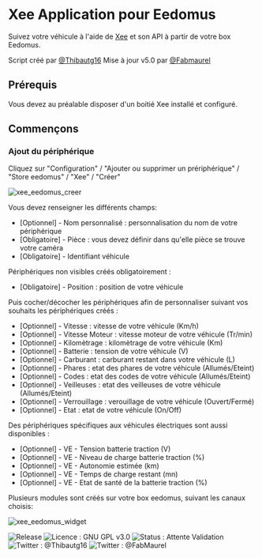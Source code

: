 # Xee Application pour Eedomus
Suivez votre véhicule à l'aide de [Xee](http://www.xee.com/) et son API à partir de votre box Eedomus.

Script créé par [@Thibautg16](https://twitter.com/Thibautg16/)
Mise à jour v5.0 par [@Fabmaurel](https://twitter.com/fabmaurel/)

## Prérequis 
Vous devez au préalable disposer d'un boitié Xee installé et configuré.

## Commençons
### Ajout du périphérique 
Cliquez sur "Configuration" / "Ajouter ou supprimer un prériphérique" / "Store eedomus" / "Xee" / "Créer"

![xee_eedomus_creer](https://user-images.githubusercontent.com/4451322/34133139-6a700086-e453-11e7-8ab4-9df79aebdba4.png)

Vous devez renseigner les différents champs:

* [Optionnel] - Nom personnalisé : personnalisation du nom de votre périphérique
* [Obligatoire] - Pièce : vous devez définir dans qu'elle pièce se trouve votre caméra
* [Obligatoire] - Identifiant véhicule


Périphériques non visibles créés obligatoirement :

* [Obligatoire] - Position : position de votre véhicule 

Puis cocher/décocher les périphériques afin de personnaliser suivant vos souhaits les périphériques créés : 

* [Optionnel] - Vitesse : vitesse de votre véhicule (Km/h)
* [Optionnel] - Vitesse Moteur : vitesse moteur de votre véhicule (Tr/min)
* [Optionnel] - Kilomètrage : kilomètrage de votre véhicule (Km)
* [Optionnel] - Batterie : tension de votre véhicule (V)
* [Optionnel] - Carburant : carburant restant dans votre véhicule (L)
* [Optionnel] - Phares : etat des phares de votre véhicule (Allumés/Eteint)
* [Optionnel] - Codes : etat des codes de votre véhicule (Allumés/Eteint)
* [Optionnel] - Veilleuses : etat des veilleuses de votre véhicule (Allumés/Eteint)
* [Optionnel] - Verrouillage : verouillage de votre véhicule (Ouvert/Fermé)
* [Optionnel] - Etat : etat de votre véhicule (On/Off)

Des périphériques spécifiques aux véhicules électriques sont aussi disponibles :

* [Optionnel] - VE - Tension batterie traction (V)
* [Optionnel] - VE - Niveau de charge batterie traction (%)
* [Optionnel] - VE - Autonomie estimée (km)
* [Optionnel] - VE - Temps de charge restant (mn)
* [Optionnel] - VE - Etat de santé de la batterie traction (%)



Plusieurs modules sont créés sur votre box eedomus, suivant les canaux choisis:

![xee_eedomus_widget](https://user-images.githubusercontent.com/4451322/34132405-f3e8f100-e44f-11e7-998c-49bb461ea43b.png)


![Release](https://img.shields.io/github/release/Thibautg16/XeeAppEedomus.svg?style=for-the-badge)
![Licence : GNU GPL v3.0](https://img.shields.io/github/license/Thibautg16/XeeAppEedomus.svg?style=for-the-badge)
![Status : Attente Validation](https://img.shields.io/badge/Status-Attente_Validation-red.svg?style=for-the-badge)
![Twitter : @Thibautg16](https://img.shields.io/badge/twitter-@Thibautg16-blue.svg?style=for-the-badge) ![Twitter : @FabMaurel](https://img.shields.io/badge/twitter-@Fabmaurel-blue.svg?style=for-the-badge)
